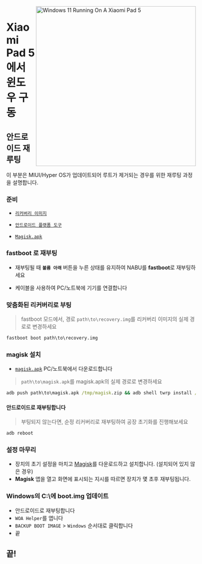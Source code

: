 <img align="right" src="https://raw.githubusercontent.com/erdilS/Port-Windows-11-Xiaomi-Pad-5/main/nabu.png" width="425" alt="Windows 11 Running On A Xiaomi Pad 5">

# Xiaomi Pad 5 에서 윈도우 구동

## 안드로이드 재루팅
이 부분은 MIUI/Hyper OS가 업데이트되어 루트가 제거되는 경우를 위한 재루팅 과정을 설명합니다.

### 준비
- [```리커버리 이미지```](https://github.com/erdilS/Port-Windows-11-Xiaomi-Pad-5/releases/download/1.0/recovery.img)
  
- [```안드로이드 플랫폼 도구```](https://developer.android.com/studio/releases/platform-tools)

- [```Magisk.apk```](https://github.com/topjohnwu/Magisk/releases/latest)

### **fastboot** 로 재부팅
- 재부팅될 때 **`볼륨 아래`** 버튼을 누른 상태를 유지하여 NABU를 **fastboot**로 재부팅하세요

- 케이블을 사용하여 PC/노트북에 기기를 연결합니다

### 맞춤화된 리커버리로 부팅
> fastboot 모드에서, 경로 `path\to\recovery.img`를 리커버리 이미지의 실제 경로로 변경하세요
```cmd
fastboot boot path\to\recovery.img
```

### magisk 설치 
- [`magisk.apk`](https://github.com/topjohnwu/Magisk/releases/latest) PC/노트북에서 다운로드합니다 
> `path\to\magisk.apk`를 magisk.apk의 실제 경로로 변경하세요
```cmd
adb push path\to\magisk.apk /tmp/magisk.zip && adb shell twrp install /tmp/magisk.zip
```

#### 안드로이드로 재부팅합니다
> 부팅되지 않는다면, 순정 리커버리로 재부팅하여 공장 초기화를 진행해보세요
```cmd
adb reboot
```

### 설정 마무리
- 장치의 초기 설정을 마치고 [Magisk](https://github.com/topjohnwu/Magisk/releases/latest)를 다운로드하고 설치합니다. (설치되어 있지 않은 경우)
- **Magisk** 앱을 열고 화면에 표시되는 지시를 따르면 장치가 몇 초후 재부팅됩니다.


### Windows의 C:\에 boot.img 업데이트
- 안드로이드로 재부팅합니다
- ```WOA Helper```를 엽니다
- ```BACKUP BOOT IMAGE``` > ```Windows``` 순서대로 클릭합니다
- 끝

## 끝!















